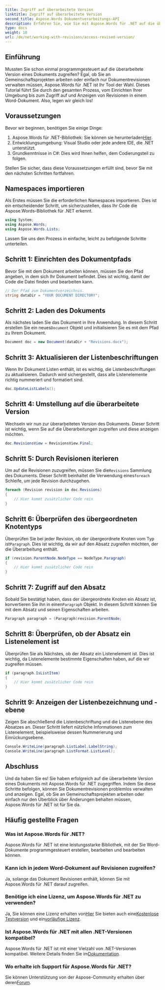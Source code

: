 ```yaml
---
title: Zugriff auf überarbeitete Version
linktitle: Zugriff auf überarbeitete Version
second_title: Aspose.Words Dokumentverarbeitungs-API
description: Erfahren Sie, wie Sie mit Aspose.Words für .NET auf die überarbeitete Version eines Dokuments zugreifen und diese anzeigen. Folgen Sie unserer Schritt-für-Schritt-Anleitung für eine nahtlose Dokumentenverwaltung.
type: docs
weight: 10
url: /de/net/working-with-revisions/access-revised-version/
---
```

## Einführung

Mussten Sie schon einmal programmgesteuert auf die überarbeitete Version eines Dokuments zugreifen? Egal, ob Sie an Gemeinschaftsprojekten arbeiten oder einfach nur Dokumentrevisionen verwalten müssen, Aspose.Words für .NET ist Ihr Tool der Wahl. Dieses Tutorial führt Sie durch den gesamten Prozess, vom Einrichten Ihrer Umgebung bis zum Zugriff auf und Anzeigen von Revisionen in einem Word-Dokument. Also, legen wir gleich los!

## Voraussetzungen

Bevor wir beginnen, benötigen Sie einige Dinge:

1.  Aspose.Words für .NET-Bibliothek: Sie können sie herunterladen[Hier](https://releases.aspose.com/words/net/).
2. Entwicklungsumgebung: Visual Studio oder jede andere IDE, die .NET unterstützt.
3. Grundkenntnisse in C#: Dies wird Ihnen helfen, dem Codierungsteil zu folgen.

Stellen Sie sicher, dass diese Voraussetzungen erfüllt sind, bevor Sie mit den nächsten Schritten fortfahren.

## Namespaces importieren

Als Erstes müssen Sie die erforderlichen Namespaces importieren. Dies ist ein entscheidender Schritt, um sicherzustellen, dass Ihr Code die Aspose.Words-Bibliothek für .NET erkennt.

```csharp
using System;
using Aspose.Words;
using Aspose.Words.Lists;
```

Lassen Sie uns den Prozess in einfache, leicht zu befolgende Schritte unterteilen.

## Schritt 1: Einrichten des Dokumentpfads

Bevor Sie mit dem Dokument arbeiten können, müssen Sie den Pfad angeben, in dem sich Ihr Dokument befindet. Dies ist wichtig, damit der Code die Datei finden und bearbeiten kann.

```csharp
// Der Pfad zum Dokumentverzeichnis.
string dataDir = "YOUR DOCUMENT DIRECTORY";
```

## Schritt 2: Laden des Dokuments

 Als nächstes laden Sie das Dokument in Ihre Anwendung. In diesem Schritt erstellen Sie ein neues`Document` Objekt und initialisieren Sie es mit dem Pfad zu Ihrem Dokument.

```csharp
Document doc = new Document(dataDir + "Revisions.docx");
```

## Schritt 3: Aktualisieren der Listenbeschriftungen

Wenn Ihr Dokument Listen enthält, ist es wichtig, die Listenbeschriftungen zu aktualisieren. Dadurch wird sichergestellt, dass alle Listenelemente richtig nummeriert und formatiert sind.

```csharp
doc.UpdateListLabels();
```

## Schritt 4: Umstellung auf die überarbeitete Version

Wechseln wir nun zur überarbeiteten Version des Dokuments. Dieser Schritt ist wichtig, wenn Sie auf die Überarbeitungen zugreifen und diese anzeigen möchten.

```csharp
doc.RevisionsView = RevisionsView.Final;
```

## Schritt 5: Durch Revisionen iterieren

 Um auf die Revisionen zuzugreifen, müssen Sie die`Revisions` Sammlung des Dokuments. Dieser Schritt beinhaltet die Verwendung eines`foreach` Schleife, um jede Revision durchzugehen.

```csharp
foreach (Revision revision in doc.Revisions)
{
    // Hier kommt zusätzlicher Code rein
}
```

## Schritt 6: Überprüfen des übergeordneten Knotentyps

 Überprüfen Sie bei jeder Revision, ob der übergeordnete Knoten vom Typ ist`Paragraph`. Dies ist wichtig, da wir auf den Absatz zugreifen möchten, der die Überarbeitung enthält.

```csharp
if (revision.ParentNode.NodeType == NodeType.Paragraph)
{
    // Hier kommt zusätzlicher Code rein
}
```

## Schritt 7: Zugriff auf den Absatz

 Sobald Sie bestätigt haben, dass der übergeordnete Knoten ein Absatz ist, konvertieren Sie ihn in einen`Paragraph` Objekt. In diesem Schritt können Sie mit dem Absatz und seinen Eigenschaften arbeiten.

```csharp
Paragraph paragraph = (Paragraph)revision.ParentNode;
```

## Schritt 8: Überprüfen, ob der Absatz ein Listenelement ist

Überprüfen Sie als Nächstes, ob der Absatz ein Listenelement ist. Dies ist wichtig, da Listenelemente bestimmte Eigenschaften haben, auf die wir zugreifen müssen.

```csharp
if (paragraph.IsListItem)
{
    // Hier kommt zusätzlicher Code rein
}
```

## Schritt 9: Anzeigen der Listenbezeichnung und -ebene

Zeigen Sie abschließend die Listenbeschriftung und die Listenebene des Absatzes an. Dieser Schritt liefert nützliche Informationen zum Listenelement, beispielsweise dessen Nummerierung und Einrückungsebene.

```csharp
Console.WriteLine(paragraph.ListLabel.LabelString);
Console.WriteLine(paragraph.ListFormat.ListLevel);
```

## Abschluss

Und da haben Sie es! Sie haben erfolgreich auf die überarbeitete Version eines Dokuments mit Aspose.Words für .NET zugegriffen. Indem Sie diese Schritte befolgen, können Sie Dokumentrevisionen problemlos verwalten und anzeigen. Egal, ob Sie an Gemeinschaftsprojekten arbeiten oder einfach nur den Überblick über Änderungen behalten müssen, Aspose.Words für .NET ist für Sie da.

## Häufig gestellte Fragen

### Was ist Aspose.Words für .NET?
Aspose.Words für .NET ist eine leistungsstarke Bibliothek, mit der Sie Word-Dokumente programmgesteuert erstellen, bearbeiten und bearbeiten können.

### Kann ich in jedem Word-Dokument auf Revisionen zugreifen?
Ja, solange das Dokument Revisionen enthält, können Sie mit Aspose.Words für .NET darauf zugreifen.

### Benötige ich eine Lizenz, um Aspose.Words für .NET zu verwenden?
 Ja, Sie können eine Lizenz erhalten von[Hier](https://purchase.aspose.com/buy) Sie bieten auch eine[Kostenlose Testversion](https://releases.aspose.com/) und ein[vorläufige Lizenz](https://purchase.aspose.com/temporary-license/).

### Ist Aspose.Words für .NET mit allen .NET-Versionen kompatibel?
Aspose.Words für .NET ist mit einer Vielzahl von .NET-Versionen kompatibel. Weitere Details finden Sie im[Dokumentation](https://reference.aspose.com/words/net/).

### Wo erhalte ich Support für Aspose.Words für .NET?
 Sie können Unterstützung von der Aspose-Community erhalten über deren[Forum](https://forum.aspose.com/c/words/8).